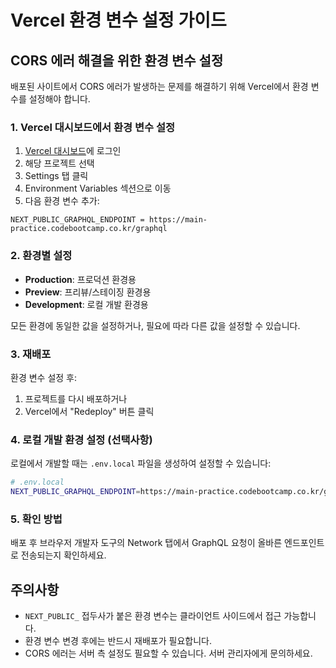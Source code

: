 # Vercel 환경 변수 설정 가이드

## CORS 에러 해결을 위한 환경 변수 설정

배포된 사이트에서 CORS 에러가 발생하는 문제를 해결하기 위해 Vercel에서 환경 변수를 설정해야 합니다.

### 1. Vercel 대시보드에서 환경 변수 설정

1. [Vercel 대시보드](https://vercel.com/dashboard)에 로그인
2. 해당 프로젝트 선택
3. Settings 탭 클릭
4. Environment Variables 섹션으로 이동
5. 다음 환경 변수 추가:

```
NEXT_PUBLIC_GRAPHQL_ENDPOINT = https://main-practice.codebootcamp.co.kr/graphql
```

### 2. 환경별 설정

- **Production**: 프로덕션 환경용
- **Preview**: 프리뷰/스테이징 환경용
- **Development**: 로컬 개발 환경용

모든 환경에 동일한 값을 설정하거나, 필요에 따라 다른 값을 설정할 수 있습니다.

### 3. 재배포

환경 변수 설정 후:

1. 프로젝트를 다시 배포하거나
2. Vercel에서 "Redeploy" 버튼 클릭

### 4. 로컬 개발 환경 설정 (선택사항)

로컬에서 개발할 때는 `.env.local` 파일을 생성하여 설정할 수 있습니다:

```bash
# .env.local
NEXT_PUBLIC_GRAPHQL_ENDPOINT=https://main-practice.codebootcamp.co.kr/graphql
```

### 5. 확인 방법

배포 후 브라우저 개발자 도구의 Network 탭에서 GraphQL 요청이 올바른 엔드포인트로 전송되는지 확인하세요.

## 주의사항

- `NEXT_PUBLIC_` 접두사가 붙은 환경 변수는 클라이언트 사이드에서 접근 가능합니다.
- 환경 변수 변경 후에는 반드시 재배포가 필요합니다.
- CORS 에러는 서버 측 설정도 필요할 수 있습니다. 서버 관리자에게 문의하세요.
